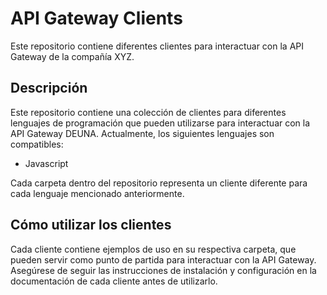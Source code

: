 # API Gateway Clients

Este repositorio contiene diferentes clientes para interactuar con la API Gateway de la compañía XYZ.


## Descripción

Este repositorio contiene una colección de clientes para diferentes lenguajes de programación que pueden utilizarse para interactuar con la API Gateway DEUNA. Actualmente, los siguientes lenguajes son compatibles:

* Javascript

Cada carpeta dentro del repositorio representa un cliente diferente para cada lenguaje mencionado anteriormente.


## Cómo utilizar los clientes

Cada cliente contiene ejemplos de uso en su respectiva carpeta, que pueden servir como punto de partida para interactuar con la API Gateway. Asegúrese de seguir las instrucciones de instalación y configuración en la documentación de cada cliente antes de utilizarlo.

